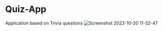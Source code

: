 # Quiz-App
Application based on Trivia questions
![Screenshot 2022-10-20 11-32-47](https://user-images.githubusercontent.com/113987919/196913256-a60ae73d-0f1b-4086-a0a3-859c7cce9c24.jpg)
